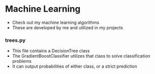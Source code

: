 # Machine Learning
- Check out my machine learning algorithms
- These are developed by me and utilized in my projects

### trees.py
- This file contains a DecisionTree class
- The GradientBoostClassifier utilizes that class to solve classification problems
- It can output probabilities of either class, or a strict prediction

